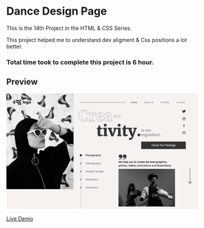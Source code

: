 # Dance Design Page

This is the 14th Project in the HTML & CSS Series.

This project helped me to understand dev aligment & Css positions a lot better.

### Total time took to complete this project is 6 hour.

## Preview

![Project 10](./p14.png)


[Live Demo](https://dance-femas.netlify.app/)
